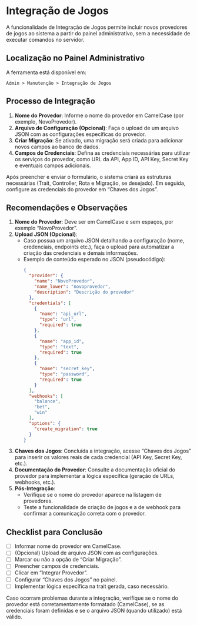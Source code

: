 # Integração de Jogos

A funcionalidade de Integração de Jogos permite incluir novos provedores de jogos ao sistema a partir do painel administrativo, sem a necessidade de executar comandos no servidor.

## Localização no Painel Administrativo

A ferramenta está disponível em:
```
Admin > Manutenção > Integração de Jogos
```

## Processo de Integração

1. **Nome do Provedor**: Informe o nome do provedor em CamelCase (por exemplo, NovoProvedor).  
2. **Arquivo de Configuração (Opcional)**: Faça o upload de um arquivo JSON com as configurações específicas do provedor.  
3. **Criar Migração**: Se ativado, uma migração será criada para adicionar novos campos ao banco de dados.  
4. **Campos de Credenciais**: Defina as credenciais necessárias para utilizar os serviços do provedor, como URL da API, App ID, API Key, Secret Key e eventuais campos adicionais.  

Após preencher e enviar o formulário, o sistema criará as estruturas necessárias (Trait, Controller, Rota e Migração, se desejado). Em seguida, configure as credenciais do provedor em “Chaves dos Jogos”.

## Recomendações e Observações

1. **Nome do Provedor**: Deve ser em CamelCase e sem espaços, por exemplo “NovoProvedor”.  
2. **Upload JSON (Opcional)**:  
   - Caso possua um arquivo JSON detalhando a configuração (nome, credenciais, endpoints etc.), faça o upload para automatizar a criação das credenciais e demais informações.  
   - Exemplo de conteúdo esperado no JSON (pseudocódigo):
     ```json
     {
       "provider": {
         "name": "NovoProvedor",
         "name_lower": "novoprovedor",
         "description": "Descrição do provedor"
       },
       "credentials": [
         {
           "name": "api_url",
           "type": "url",
           "required": true
         },
         {
           "name": "app_id",
           "type": "text",
           "required": true
         },
         {
           "name": "secret_key",
           "type": "password",
           "required": true
         }
       ],
       "webhooks": [
         "balance",
         "bet",
         "win"
       ],
       "options": {
         "create_migration": true
       }
     }
     ```
3. **Chaves dos Jogos**: Concluída a integração, acesse “Chaves dos Jogos” para inserir os valores reais de cada credencial (API Key, Secret Key, etc.).  
4. **Documentação do Provedor**: Consulte a documentação oficial do provedor para implementar a lógica específica (geração de URLs, webhooks, etc.).  
5. **Pós-Integração**:  
   - Verifique se o nome do provedor aparece na listagem de provedores.  
   - Teste a funcionalidade de criação de jogos e a de webhook para confirmar a comunicação correta com o provedor.  

## Checklist para Conclusão

- [ ] Informar nome do provedor em CamelCase.  
- [ ] (Opcional) Upload de arquivo JSON com as configurações.  
- [ ] Marcar ou não a opção de “Criar Migração”.  
- [ ] Preencher campos de credenciais.  
- [ ] Clicar em “Integrar Provedor”.  
- [ ] Configurar “Chaves dos Jogos” no painel.  
- [ ] Implementar lógica específica na trait gerada, caso necessário.  

Caso ocorram problemas durante a integração, verifique se o nome do provedor está corretamentamente formatado (CamelCase), se as credenciais foram definidas e se o arquivo JSON (quando utilizado) está válido.
